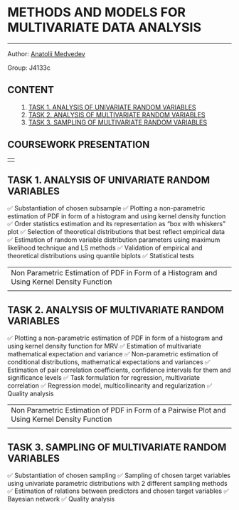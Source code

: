 <h1>METHODS AND MODELS FOR MULTIVARIATE DATA ANALYSIS</h1>
<hr></hr>

Author: <a href='https://github.com/mdvdv'>Anatolii Medvedev</a>

Group: J4133c

<a name='000'></a>
<h2>CONTENT</h2>

<ul>
    <ol type='1'>
    <li><a href='#001'>TASK 1. ANALYSIS OF UNIVARIATE RANDOM VARIABLES</a></li>
    <li><a href='#002'>TASK 2. ANALYSIS OF MULTIVARIATE RANDOM VARIABLES</a></li>
    <li><a href='#003'>TASK 3. SAMPLING OF MULTIVARIATE RANDOM VARIABLES</a></li>
    </ol>
</ul>

<h2>COURSEWORK PRESENTATION</h2>
<table>
<tr>
<td bgcolor=white><img src=''></td>
</tr>
</table>

<a name='001'></a>
<h2>TASK 1. ANALYSIS OF UNIVARIATE RANDOM VARIABLES</h2>

:white_check_mark: Substantiation of chosen subsample
:white_check_mark: Plotting a non-parametric estimation of PDF in form of a histogram and using kernel density function
:white_check_mark: Order statistics estimation and its representation as “box with whiskers” plot
:white_check_mark: Selection of theoretical distributions that best reflect empirical data
:white_check_mark: Estimation of random variable distribution parameters using maximum likelihood technique and LS methods
:white_check_mark: Validation of empirical and theoretical distributions using quantile biplots
:white_check_mark: Statistical tests

<table>
<tr>
<td>Non Parametric Estimation of PDF in Form of a Histogram and Using Kernel Density Function</td>
</tr>
<tr>
<td bgcolor=white><img src=''></td>
</tr>
</table>

<a name='002'></a>
<h2>TASK 2. ANALYSIS OF MULTIVARIATE RANDOM VARIABLES</h2>

:white_check_mark: Plotting a non-parametric estimation of PDF in form of a histogram and using kernel density function for MRV
:white_check_mark: Estimation of multivariate mathematical expectation and variance
:white_check_mark: Non-parametric estimation of conditional distributions, mathematical expectations and variances
:white_check_mark: Estimation of pair correlation coefficients, confidence intervals for them and significance levels
:white_check_mark: Task formulation for regression, multivariate correlation
:white_check_mark: Regression model, multicollinearity and regularization
:white_check_mark: Quality analysis

<table>
<tr>
<td>Non Parametric Estimation of PDF in Form of a Pairwise Plot and Using Kernel Density Function</td>
</tr>
<tr>
<td bgcolor=white><img src=''></td>
</tr>
</table>

<a name='003'></a>
<h2>TASK 3. SAMPLING OF MULTIVARIATE RANDOM VARIABLES</h2>

:white_check_mark: Substantiation of chosen sampling
:white_check_mark: Sampling of chosen target variables using univariate parametric distributions with 2 different sampling methods
:white_check_mark: Estimation of relations between predictors and chosen target variables
:white_check_mark: Bayesian network
:white_check_mark: Quality analysis